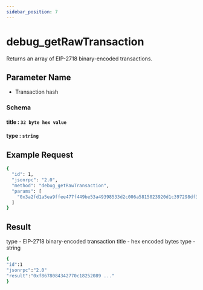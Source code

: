 ```yaml
---
sidebar_position: 7
---
```


# debug_getRawTransaction

Returns an array of EIP-2718 binary-encoded transactions.

## Parameter Name
- Transaction hash

### Schema

#### title : `32 byte hex value`

#### type : `string`

## Example Request

```bash
{
  "id": 1,
  "jsonrpc": "2.0",
  "method": "debug_getRawTransaction",
  "params": [
    "0x3a2fd1a5ea9ffee477f449be53a49398533d2c006a5815023920d1c397298df3"
  ]
}

```

## Result

type - EIP-2718 binary-encoded transaction
title - hex encoded bytes
type - string

```bash
{
"id":1
"jsonrpc":"2.0"
"result":"0xf8678084342770c18252089 ..."
}

```

